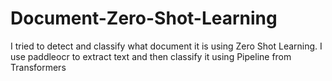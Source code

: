 # Document-Zero-Shot-Learning
I tried to detect and classify what document it is using Zero Shot Learning. I use paddleocr to extract text and then classify it using Pipeline from Transformers
